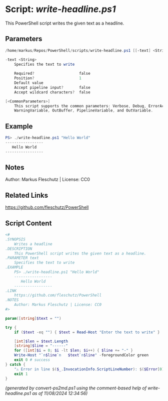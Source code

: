 Script: *write-headline.ps1*
========================

This PowerShell script writes the given text as a headline.

Parameters
----------
```powershell
/home/markus/Repos/PowerShell/scripts/write-headline.ps1 [[-text] <String>] [<CommonParameters>]

-text <String>
    Specifies the text to write
    
    Required?                    false
    Position?                    1
    Default value                
    Accept pipeline input?       false
    Accept wildcard characters?  false

[<CommonParameters>]
    This script supports the common parameters: Verbose, Debug, ErrorAction, ErrorVariable, WarningAction, 
    WarningVariable, OutBuffer, PipelineVariable, and OutVariable.
```

Example
-------
```powershell
PS> ./write-headline.ps1 "Hello World"
-----------------
   Hello World  
-----------------

```

Notes
-----
Author: Markus Fleschutz | License: CC0

Related Links
-------------
https://github.com/fleschutz/PowerShell

Script Content
--------------
```powershell
<#
.SYNOPSIS
	Writes a headline
.DESCRIPTION
	This PowerShell script writes the given text as a headline.
.PARAMETER text
	Specifies the text to write
.EXAMPLE
	PS> ./write-headline.ps1 "Hello World"
	-----------------
	   Hello World  
	-----------------
.LINK
	https://github.com/fleschutz/PowerShell
.NOTES
	Author: Markus Fleschutz | License: CC0
#>

param([string]$text = "")

try {
	if ($text -eq "") { $text = Read-Host "Enter the text to write" }

	[int]$len = $text.Length
	[string]$line = "------"
	for ([int]$i = 0; $i -lt $len; $i++) { $line += "-" }
	Write-Host "`n$line`n   $text`n$line" -foregroundColor green
	exit 0 # success
} catch {
	"⚠️ Error in line $($_.InvocationInfo.ScriptLineNumber): $($Error[0])"
	exit 1
}
```

*(generated by convert-ps2md.ps1 using the comment-based help of write-headline.ps1 as of 11/08/2024 12:34:56)*
